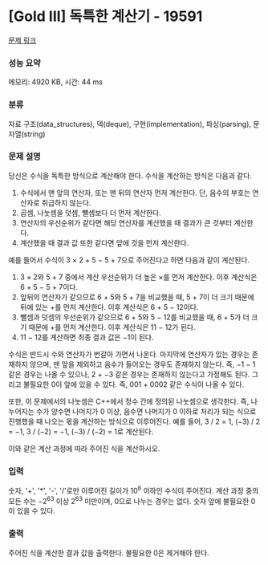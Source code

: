 # [Gold III] 독특한 계산기 - 19591 

[문제 링크](https://www.acmicpc.net/problem/19591) 

### 성능 요약

메모리: 4920 KB, 시간: 44 ms

### 분류

자료 구조(data_structures), 덱(deque), 구현(implementation), 파싱(parsing), 문자열(string)

### 문제 설명

<p>당신은 수식을 독특한 방식으로 계산해야 한다. 수식을 계산하는 방식은 다음과 같다.</p>

<ol>
	<li>수식에서 맨 앞의 연산자, 또는 맨 뒤의 연산자 먼저 계산한다. 단, 음수의 부호는 연산자로 취급하지 않는다.</li>
	<li>곱셈, 나눗셈을 덧셈, 뺄셈보다 더 먼저 계산한다.</li>
	<li>연산자의 우선순위가 같다면 해당 연산자를 계산했을 때 결과가 큰 것부터 계산한다.</li>
	<li>계산했을 때 결과 값 또한 같다면 앞에 것을 먼저 계산한다.</li>
</ol>

<p>예를 들어서 수식이 3 × 2 + 5 − 5 + 7으로 주어진다고 하면 다음과 같이 계산된다.</p>

<ol>
	<li>3 × 2와 5 + 7 중에서 계산 우선순위가 더 높은 ×를 먼저 계산한다. 이후 계산식은 6 + 5 − 5 + 7이다.</li>
	<li>앞뒤의 연산자가 같으므로 6 + 5와 5 + 7을 비교했을 때, 5 + 7이 더 크기 때문에 뒤에 있는 +를 먼저 계산한다. 이후 계산식은 6 + 5 − 12이다.</li>
	<li>뺄셈과 덧셈의 우선순위가 같으므로 6 + 5와 5 − 12를 비교했을 때, 6 + 5가 더 크기 때문에 +를 먼저 계산한다. 이후 계산식은 11 − 12가 된다.</li>
	<li>11 − 12를 계산하면 최종 결과 값은 −1이 된다.</li>
</ol>

<p>수식은 반드시 수와 연산자가 번갈아 가면서 나온다. 마지막에 연산자가 있는 경우는 존재하지 않으며, 맨 앞을 제외하고 음수가 들어오는 경우도 존재하지 않는다. 즉, −1 − 1 같은 경우는 나올 수 있으나, 2 + −3 같은 경우는 존재하지 않는다고 가정해도 된다. 그리고 불필요한 0이 앞에 있을 수 있다. 즉, 001 + 0002 같은 수식이 나올 수 있다.</p>

<p>또한, 이 문제에서의 나눗셈은 C++에서 정수 간에 정의된 나눗셈으로 생각한다. 즉, 나누어지는 수가 양수면 나머지가 0 이상, 음수면 나머지가 0 이하로 처리가 되는 식으로 진행했을 때 나오는 몫을 계산하는 방식으로 이루어진다. 예를 들어, 3 / 2 = 1, (−3) / 2 = −1, 3 / (−2) = −1, (−3) / (−2) = 1로 계산된다.</p>

<p>이와 같은 계산 과정에 따라 주어진 식을 계산하시오.</p>

### 입력 

 <p>숫자, '+', '*', '-', '/'로만 이루어진 길이가 10<sup>6</sup> 이하인 수식이 주어진다. 계산 과정 중의 모든 수는 −2<sup>63</sup> 이상 2<sup>63</sup> 미만이며, 0으로 나누는 경우는 없다. 숫자 앞에 불필요한 0이 있을 수 있다. </p>

### 출력 

 <p>주어진 식을 계산한 결과 값을 출력한다. 불필요한 0은 제거해야 한다.</p>

